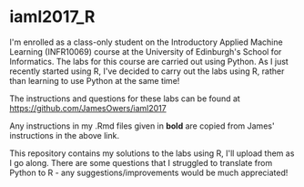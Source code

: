 # iaml2017_R

I'm enrolled as a class-only student on the Introductory Applied Machine Learning (INFR10069) course at the University of Edinburgh's School for Informatics. The labs for this course are carried out using Python. As I just recently started using R, I've decided to carry out the labs using R, rather than learning to use Python at the same time!

The instructions and questions for these labs can be found at https://github.com/JamesOwers/iaml2017

Any instructions in my .Rmd files given in **bold** are copied from James' instructions in the above link.

This repository contains my solutions to the labs using R, I'll upload them as I go along. There are some questions that I struggled to translate from Python to R - any suggestions/improvements would be much appreciated!
